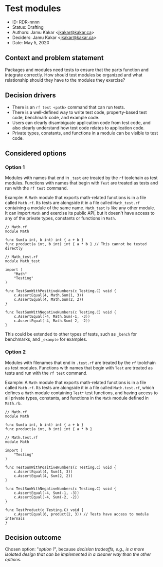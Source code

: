 # Test modules

* ID: RDR-nnnn
* Status: Drafting
* Authors: Jamu Kakar <[jkakar@kakar.ca](mailto:jkakar@kakar.ca)>
* Deciders: Jamu Kakar <[jkakar@kakar.ca](mailto:jkakar@kakar.ca)>
* Date: May 5, 2020

## Context and problem statement

Packages and modules need tests to ensure that the parts function and integrate
correctly. How should test modules be organized and what relationship should
they have to the modules they exercise?

## Decision drivers

* There is an `rf test <path>` command that can run tests.
* There is a well-defined way to write test code, property-based test code,
  benchmark code, and example code.
* Users can clearly disambiguate application code from test code, and also
  clearly understand how test code relates to application code.
* Private types, constants, and functions in a module can be visible to test
  code.

## Considered options

### Option 1

Modules with names that end in `_test` are treated by the `rf` toolchain as test
modules. Functions with names that begin with `Test` are treated as tests and
run with the `rf test` command.

Example: A `Math` module that exports math-related functions is in a file called
`Math.rf`. Its tests are alongside it in a file called `Math_test.rf` containing
a module of the same name. `Math_test` is like any other module. It can import `Math` and
exercise its public API, but it doesn't have access to any of the private types,
constants or functions in `Math`.

```rufus
// Math.rf
module Math

func Sum(a int, b int) int { a + b }
func product(a int, b int) int { a * b } // This cannot be tested directly
```

```rufus
// Math_test.rf
module Math_test

import (
    "Math"
    "Testing"
)

func TestSumWithPositiveNumbers(c Testing.C) void {
    c.AssertEqual(4, Math.Sum(1, 3))
    c.AssertEqual(4, Math.Sum(2, 2))
}

func TestSumWithNegativeNumbers(c Testing.C) void {
    c.AssertEqual(-4, Math.Sum(-1, -3))
    c.AssertEqual(-4, Math.Sum(-2, -2))
}
```

This could be extended to other types of tests, such as `_bench` for benchmarks,
and `_example` for examples.

### Option 2

Modules with filenames that end in `.test.rf` are treated by the `rf` toolchain
as test modules. Functions with names that begin with `Test` are treated as
tests and run with the `rf test` command.

Example: A `Math` module that exports math-related functions is in a file called
`Math.rf`. Its tests are alongside it in a file called `Math.test.rf`, which
defines a `Math` module containing `Test*` test functions, and having access to
all private types, constants, and functions in the `Math` module defined in
`Math.rb`.

```rufus
// Math.rf
module Math

func Sum(a int, b int) int { a + b }
func product(a int, b int) int { a * b }
```

```rufus
// Math.test.rf
module Math

import (
    "Testing"
)

func TestSumWithPositiveNumbers(c Testing.C) void {
    c.AssertEqual(4, Sum(1, 3))
    c.AssertEqual(4, Sum(2, 2))
}

func TestSumWithNegativeNumbers(c Testing.C) void {
    c.AssertEqual(-4, Sum(-1, -3))
    c.AssertEqual(-4, Sum(-2, -2))
}

func TestProduct(c Testing.C) void {
    c.AssertEqual(6, product(2, 3)) // Tests have access to module internals
}
```

## Decision outcome

Chosen option: "_option 1_", because _decision tradeoffs, e.g., is a more
isolated design that can be implemented in a cleaner way than the other
options._
